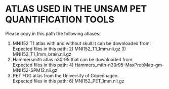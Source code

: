 # ATLAS USED IN THE UNSAM PET QUANTIFICATION TOOLS

Please copy in this path the following atlases:
1) MNI152 T1 atlas with and without skull.It can be downloaded from: \
    Expected files in this path:
   2) MNI152_T1_1mm.nii.gz
   3) MNI152_T1_1mm_brain.nii.gz
3) Hammersmith atlas n30r95 that can be downloaded from: \
    Expected files in this path:
   4) Hammers_mith-n30r95-MaxProbMap-gm-MNI152-SPM12.nii.gz
5) PET FDG atlas from the University of Copenhagen.\
    Expected files in this path:
   6) MNI152_PET_1mm.nii.gz
